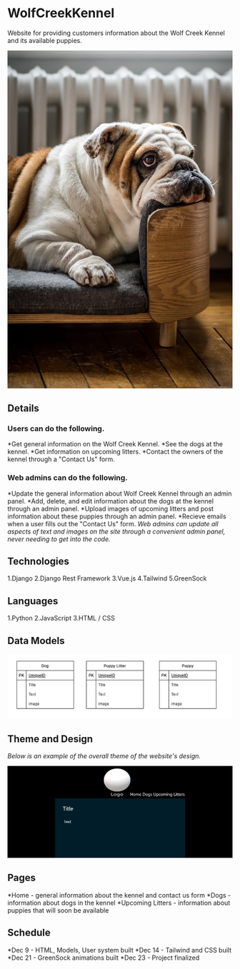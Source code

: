 # WolfCreekKennel
Website for providing customers information about the Wolf Creek Kennel and its available puppies.

![Bulldog](./bulldog.jpg)

## Details

### Users can do the following.
*Get general information on the Wolf Creek Kennel.
*See the dogs at the kennel.
*Get information on upcoming litters.
*Contact the owners of the kennel through a "Contact Us" form.

### Web admins can do the following.
*Update the general information about Wolf Creek Kennel through an admin panel.
*Add, delete, and edit information about the dogs at the kennel through an admin panel.
*Upload images of upcoming litters and post information about these puppies through an admin panel.
*Recieve emails when a user fills out the "Contact Us" form.
*Web admins can update all aspects of text and images on the site through a convenient admin panel, never needing to get into the code.*

## Technologies
1.Django
2.Django Rest Framework
3.Vue.js
4.Tailwind
5.GreenSock

## Languages
1.Python
2.JavaScript
3.HTML / CSS

## Data Models

![Models](./models.png)

## Theme and Design
*Below is an example of the overall theme of the website's design.*

![Design](./page_design.png)

## Pages
*Home - general information about the kennel and contact us form
*Dogs - information about dogs in the kennel
*Upcoming Litters - information about puppies that will soon be available

## Schedule
*Dec 9 - HTML, Models, User system built
*Dec 14 - Tailwind and CSS built
*Dec 21 - GreenSock animations built
*Dec 23 - Project finalized
